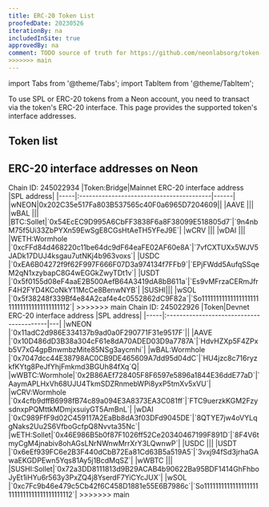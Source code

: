 ```yaml
---
title: ERC-20 Token List
proofedDate: 20230526
iterationBy: na
includedInSite: true
approvedBy: na
comment: TODO source of truth for https://github.com/neonlabsorg/token-list/blob/17a7b46f5786f3ae05e68db927e6629ba397459e/tokenlist.json needs programmatic update from this page -- want to include bridger info too when that applies -- is this possible? NB only full code block results in copy option -- tried this in HTML table and it is not compatible
>>>>>>> main
---
```


import Tabs from '@theme/Tabs';
import TabItem from '@theme/TabItem';


To use SPL or ERC-20 tokens from a Neon account, you need to transact via the token's ERC-20 interface. This page provides the supported token's interface addresses. 
<!-- When performing operations on tokens in the Neon EVM, it is important to know which token symbol or address can be used. Having a list of possible tokens available, you can easily navigate when choosing the token you need. -->

## Token list
<!-- This source of truth is not currently truthful
  For the most up-to-date list of tokens whose contracts are deployed in Neon EVM and are available, see the [neonlabsorg/token-list](https://github.com/neonlabsorg/token-list/) repository. -->

## ERC-20 interface addresses on Neon

<Tabs>
  <TabItem value="mainnet" label="Mainnet Beta" default>
Chain ID: 245022934
|Token:Bridge|Mainnet ERC-20 interface address          |SPL address|
|-----|:-----------------------------------------|------|
|wNEON|0x202C35e517Fa803B537565c40F0a6965D7204609||
|AAVE |||
|wBAL |||
|BTC:Sollet|`0x54EcEC9D995A6CbFF3838F6a8F38099E518805d7`|`9n4nbM75f5Ui33ZbPYXn59EwSgE8CGsHtAeTH5YFeJ9E`|
|wCRV |||
|wDAI |||
|WETH:Wormhole |`0xcFFd84d468220c11be64dc9dF64eaFE02AF60e8A`|`7vfCXTUXx5WJV5JADk17DUJ4ksgau7utNKj4b963voxs`|
|USDC |`0xEA6B04272f9f62F997F666F07D3a974134f7FFb9`|`EPjFWdd5AufqSSqeM2qN1xzybapC8G4wEGGkZwyTDt1v`|
|USDT |`0x5f0155d08eF4aaE2B500AefB64A3419dA8bB611a`|`Es9vMFrzaCERmJfrF4H2FYD4KCoNkY11McCe8BenwNYB`|
|SUSHI|||
|wSOL |`0x5f38248f339Bf4e84A2caf4e4c0552862dC9F82a`|`So11111111111111111111111111111111111111112`|
>>>>>>> main
  </TabItem>
  <TabItem value="devnet" label="Devnet">
Chain ID: 245022926
|Token|Devnet ERC-20 interface address           |SPL address|
|-----|:-----------------------------------------|---|
|wNEON |`0x11adC2d986E334137b9ad0a0F290771F31e9517F`||
|AAVE |`0x10D486dD3B38a304cF61e8dA70ADED03D9a7787A`|`HdvHZXp5F4ZPxb5V7xG4gpBnwmbzMite85NSg3aycmhi`|
|wBAL:Wormhole |`0x7047dcc44E38798AC0CB9DE465609A7dd95d04dC`|`HU4jzc8c716ryzkfKYtg8PeJfYhjFmkmd3BGUh84fXq`Q|
|wWBTC:Wormhole|`0x2B86AEf728405F8F6597e5896a1844E36ddE77aD`|`AaymAPLHxVh68UJU4TkmSDZRnmebWPi8yxP5tmXv5xVU`|
|wCRV:Wormhole |`0x4cfb9dffB6998fB74c89a094E3A8373EA3C081ff`|`FTC9uerzkKGM2FzysdnxpPQMttkMDmjxsuiyGT5AmBnL`|
|wDAI |`0xC989FfF9d02C459117A2EaBb8dA3f03DFd9045DE`|`8QTYE7jw4oVYLqgNaks2Uu2S6VfboGcfpQ8Nvvta35Nc`|
|wETH:Sollet|`0x46E986B5b0f87F1026ff52Ce20340467199F891D`|`8F4V6tmyCgM4jnabiv8ohAGsLNrNWnwMrrXrY3LQwnwP`|
|USDC |||
|USDT |`0x6eEf939FC6e2B3F440dCbB72Ea81Cd63B5a519A5`|`3vxj94fSd3jrhaGAwaEKGDPEwn5Yqs81Ay5j1BcdMqSZ`|
|wWBTC |||
|SUSHI:Sollet|`0x72a3DD8111813d9B29ACAB4b90622Ba95BDF1414GhFhboJyEt1iHYu6r563y3PxZQ4j8YserdF7YiCYcJUX`|
|wSOL |`0xc7Fc9b46e479c5Cb42f6C458D1881e55E6B7986c`|`So11111111111111111111111111111111111111112`| 
>>>>>>> main
  </TabItem>

</Tabs>
